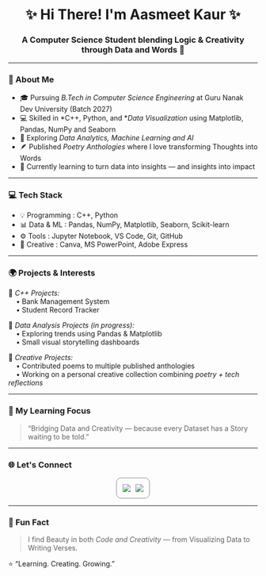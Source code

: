 <h1 align="center">✨ Hi There! I'm Aasmeet Kaur ✨</h1>
<h3 align="center">A Computer Science Student blending Logic & Creativity through Data and Words 🌸</h3>

---

### 🌼 About Me
- 🎓 Pursuing *B.Tech in Computer Science Engineering* at Guru Nanak Dev University (Batch 2027)  
- 💻 Skilled in *C++, Python, and **Data Visualization* using Matplotlib, Pandas, NumPy and Seaborn  
- 🧠 Exploring *Data Analytics, Machine Learning and AI*  
- 🪶 Published *Poetry Anthologies* where I love transforming Thoughts into Words  
- 🌱 Currently learning to turn data into insights — and insights into impact  

---

### 💻 Tech Stack
                                           
  - 💡 Programming  : C++, Python                                                 
  - 📊 Data & ML    : Pandas, NumPy, Matplotlib, Seaborn, Scikit-learn 
  - ⚙  Tools        : Jupyter Notebook, VS Code, Git, GitHub                      
  - 🎨 Creative     : Canva, MS PowerPoint, Adobe Express                         
---

### 🌍 Projects & Interests
🔹 *C++ Projects:*  
&nbsp;&nbsp;&nbsp;&nbsp;• Bank Management System  
&nbsp;&nbsp;&nbsp;&nbsp;• Student Record Tracker  

🔹 *Data Analysis Projects (in progress):*  
&nbsp;&nbsp;&nbsp;&nbsp;• Exploring trends using Pandas & Matplotlib  
&nbsp;&nbsp;&nbsp;&nbsp;• Small visual storytelling dashboards  

🔹 *Creative Projects:*  
&nbsp;&nbsp;&nbsp;&nbsp;• Contributed poems to multiple published anthologies  
&nbsp;&nbsp;&nbsp;&nbsp;• Working on a personal creative collection combining *poetry + tech reflections*

---

### 🧩 My Learning Focus
> “Bridging Data and Creativity — because every Dataset has a Story waiting to be told.”

---

### 🌐 Let's Connect
<div align="center">
<div style = "border:1.5px solid #888 ; border-radius: 10px ; padding: 12px ; display: inline-flex ; gap:10px;">
<a href="https://www.linkedin.com/in/aasmeet-kaur-7b1830303" target="_blank">
  <img src="https://img.shields.io/badge/LinkedIn-0077B5?style=for-the-badge&logo=linkedin&logoColor=white"/>
</a>
<a href="mailto:logicweaver03@gmail.com" target="_blank">
  <img src="https://img.shields.io/badge/Gmail-D14836?style=for-the-badge&logo=gmail&logoColor=white"/>
</a>
</div>
</div>

---

### 🌸 Fun Fact
> I find Beauty in both *Code and Creativity* — from Visualizing Data to Writing Verses.

⭐ “Learning. Creating. Growing.”
